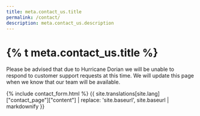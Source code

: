 ```yaml
---
title: meta.contact_us.title
permalink: /contact/
description: meta.contact_us.description
---
```


<div class="bg-navy">
  <div class="container cntnr-wide px2 py3 sm-py4">
    <h1 class="m0 white">
      {% t meta.contact_us.title %}
    </h1>
  </div>
</div>

<div class="bg-white">
  <div class="container cntnr-wide px2 pt4 pb5">
    <div class="sm-col-8 mb2">
        <div class="usa-alert usa-alert--warning">
        <div class="usa-alert__body">
        <p class="usa-alert__text">Please be advised that due to Hurricane Dorian we will be unable to respond to customer support requests at this time. We will update this page when we know that our team will be available.</p>
        </div>
      </div>
      {% include contact_form.html %}
      {{ site.translations[site.lang]["contact_page"]["content"] | replace: 'site.baseurl', site.baseurl | markdownify }}
    </div>
  </div>
</div>
